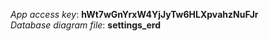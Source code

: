<i>App access key</i>: <b>hWt7wGnYrxW4YjJyTw6HLXpvahzNuFJr</b><br>
<i>Database diagram file</i>: <b>settings_erd</b><br>